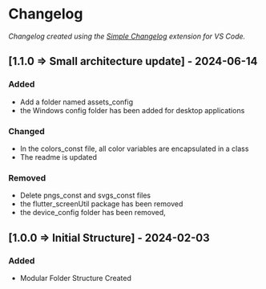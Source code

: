 # Changelog

*Changelog created using the [Simple Changelog](https://marketplace.visualstudio.com/items?itemName=tobiaswaelde.vscode-simple-changelog) extension for VS Code.*

## [1.1.0 => Small architecture update] - 2024-06-14
### Added
- Add a folder named assets_config
- the Windows config folder has been added for desktop applications

### Changed
- In the colors_const file, all color variables are encapsulated in a class
- The readme is updated

### Removed
- Delete pngs_const and svgs_const files
- the flutter_screenUtil package has been removed
- the device_config folder has been removed,


## [1.0.0 => Initial Structure] - 2024-02-03
### Added
- Modular Folder Structure Created